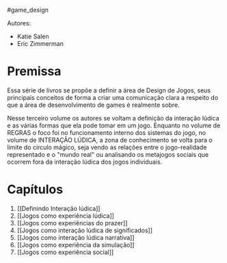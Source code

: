 #game_design 

Autores:
- Katie Salen
- Eric Zimmerman

# Premissa

Essa série de livros se propõe a definir a área de Design de Jogos, seus principais conceitos de forma a criar uma comunicação clara a respeito do que a área de desenvolvimento de games é realmente sobre.

Nesse terceiro volume os autores se voltam a definição da interação lúdica e as várias formas que ela pode tomar em um jogo. Enquanto no volume de REGRAS o foco foi no funcionamento interno dos sistemas do jogo, no volume de INTERAÇÂO LÚDICA, a zona de conhecimento se volta para o limite do círculo mágico, seja vendo as relações entre o jogo-realidade representado e o "mundo real" ou analisando os metajogos sociais que ocorrem fora da interação lúdica dos jogos individuais.

# Capítulos

1. [[Definindo Interação lúdica]]
2. [[Jogos como experiência lúdica]]
3. [[Jogos como experiências do prazer]]
4. [[Jogos como interação lúdica de significados]]
5. [[Jogos como interação lúdica narrativa]]
6. [[Jogos como experiência da simulação]]
7. [[Jogos como experiência social]]